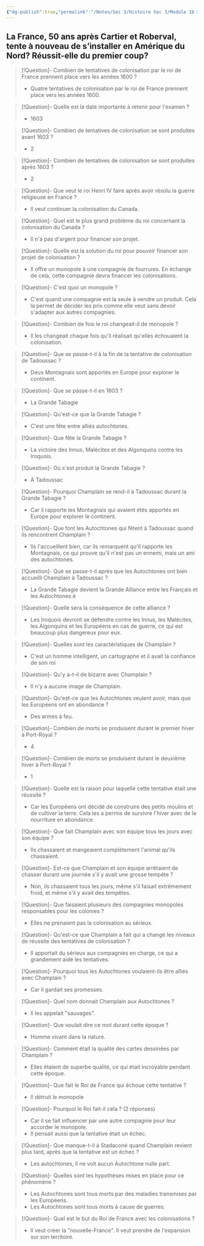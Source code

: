 ```yaml
---
{"dg-publish":true,"permalink":"/Notes/Sec 3/Histoire Sec 3/Module 1b：L'expérience des autochtones et le projet de colonie. Les premiers contacts/1.11 Tentatives de colonisation de la France Autour de 1600/"}
---
```


## La France, 50 ans après Cartier et Roberval, tente à nouveau de s’installer en Amérique du Nord? Réussit-elle du premier coup?

>[!Question]- Combien de tentatives de colonisation par le roi de France prennent place vers les années 1600 ?
>- Quatre tentatives de colonisation par le roi de France prennent place vers les années 1600.

>[!Question]- Quelle est la date importante à retenir pour l'examen ?
>- 1603

>[!Question]- Combien de tentatives de colonisation se sont produites avant 1603 ?
>- 2

>[!Question]- Combien de tentatives de colonisation se sont produites après 1603 ?
>- 2

>[!Question]- Que veut le roi Henri IV faire après avoir résolu la guerre religieuse en France ?
>- Il veut continuer la colonisation du Canada.

>[!Question]- Quel est le plus grand problème du roi concernant la colonisation du Canada ?
>- Il n'a pas d'argent pour financer son projet.

>[!Question]- Quelle est la solution du roi pour pouvoir financer son projet de colonisation ?
>- Il offre un monopole à une compagnie de fourrures. En échange de cela, cette compagnie devra financer les colonisations.

>[!Question]- C'est quoi un monopole ?
>- C'est quand une compagnie est la seule à vendre un produit. Cela la permet de décider les prix comme elle veut sans devoir s'adapter aux autres compagnies.

>[!Question]- Combien de fois le roi changeait-il de monopole ?
>- Il les changeait chaque fois qu'il réalisait qu'elles échouaient la colonisation.

>[!Question]- Que se passe-t-il à la fin de la tentative de colonisation de Tadoussac ?
>- Deux Montagnais sont apportés en Europe pour explorer le continent.

>[!Question]- Que se passe-t-il en 1603 ?
>- La Grande Tabagie

>[!Question]- Qu'est-ce que la Grande Tabagie ?
>- C'est une fête entre alliés autochtones.

>[!Question]- Que fête la Grande Tabagie ?
>- La victoire des Innus, Malécites et des Algonquins contre les Iroquois.

>[!Question]- Où s'est produit la Grande Tabagie ?
>- À Tadoussac

>[!Question]- Pourquoi Champlain se rend-il à Tadoussac durant la Grande Tabagie ?
>- Car il rapporte les Montagnais qui avaient étés apportés en Europe pour explorer le continent.

>[!Question]- Que font les Autochtones qui fêtent à Tadoussac quand ils rencontrent Champlain ?
>- Ils l'accueillent bien, car ils remarquent qu'il rapporte les Montagnais, ce qui prouve qu'il n'est pas un ennemi, mais un ami des autochtones.

>[!Question]- Que se passe-t-il après que les Autochtones ont bien accueilli Champlain à Tadoussac ?
>- La Grande Tabagie devient la Grande Alliance entre les Français et les Autochtones.è

>[!Question]- Quelle sera la conséquence de cette alliance ?
>- Les Iroquois devront se défendre contre les Innus, les Malécites, les Algonquins et les Européens en cas de guerre, ce qui est beaucoup plus dangereux pour eux.

>[!Question]- Quelles sont les caractéristiques de Champlain ?
>- C'est un homme intelligent, un cartographe et il avait la confiance de son roi

>[!Question]- Qu'y a-t-il de bizarre avec Champlain ?
>- Il n'y a aucune image de Champlain.

>[!Question]- Qu'est-ce que les Autochtones veulent avoir, mais que les Européens ont en abondance ?
>- Des armes à feu.

>[!Question]- Combien de morts se produisent durant le premier hiver à Port-Royal ?
>- 4

>[!Question]- Combien de morts se produisent durant le deuxième hiver à Port-Royal ?
>- 1

>[!Question]- Quelle est la raison pour laquelle cette tentative était une réussite ?
>- Car les Européens ont décidé de construire des petits moulins et de cultiver la terre. Cela les a permis de survivre l'hiver avec de la nourriture en abondance.

>[!Question]- Que fait Champlain avec son équipe tous les jours avec son équipe ?
>- Ils chassaient et mangeaient complètement l'animal qu'ils chassaient.

>[!Question]- Est-ce que Champlain et son équipe arrêtaient de chasser durant une journée s'il y avait une grosse tempête ?
>- Non, ils chassaient tous les jours, même s'il faisait extrêmement froid, et même s'il y avait des tempêtes.

>[!Question]- Que faisaient plusieurs des compagnies monopoles responsables pour les colonies ?
>- Elles ne prenaient pas la colonisation au sérieux.

>[!Question]- Qu'est-ce que Champlain a fait qui a changé les niveaux de réussite des tentatives de colonisation ?
>- Il apportait du sérieux aux compagnies en charge, ce qui a grandement aidé les tentatives.

>[!Question]- Pourquoi tous les Autochtones voulaient-ils être alliés avec Champlain ?
>- Car il gardait ses promesses.

>[!Question]- Quel nom donnait Champlain aux Autochtones ?
>- Il les appelait "sauvages".

>[!Question]- Que voulait dire ce mot durant cette époque ?
>- Homme vivant dans la nature.

>[!Question]- Comment était la qualité des cartes dessinées par Champlain ?
>- Elles étaient de superbe qualité, ce qui était incroyable pendant cette époque.

>[!Question]- Que fait le Roi de France qui échoue cette tentative ?
>- Il détruit le monopole

>[!Question]- Pourquoi le Roi fait-il cela ? (2 réponses)
>- Car il se fait influencer par une autre compagnie pour leur accorder le monopole.
>- Il pensait aussi que la tentative était un échec.

>[!Question]- Que manque-t-il à Stadaconé quand Champlain revient plus tard, après que la tentative est un échec ?
>- Les autochtones, il ne voit aucun Autochtone nulle part.

>[!Question]- Quelles sont les hypothèses mises en place pour ce phénomène ?
>- Les Autochtones sont tous morts par des maladies transmises par les Européens.
>- Les Autochtones sont tous morts à cause de guerres.

>[!Question]- Quel est le but du Roi de France avec les colonisations ?
>- Il veut créer la "nouvelle-France". Il veut prendre de l'expansion sur son territoire.

